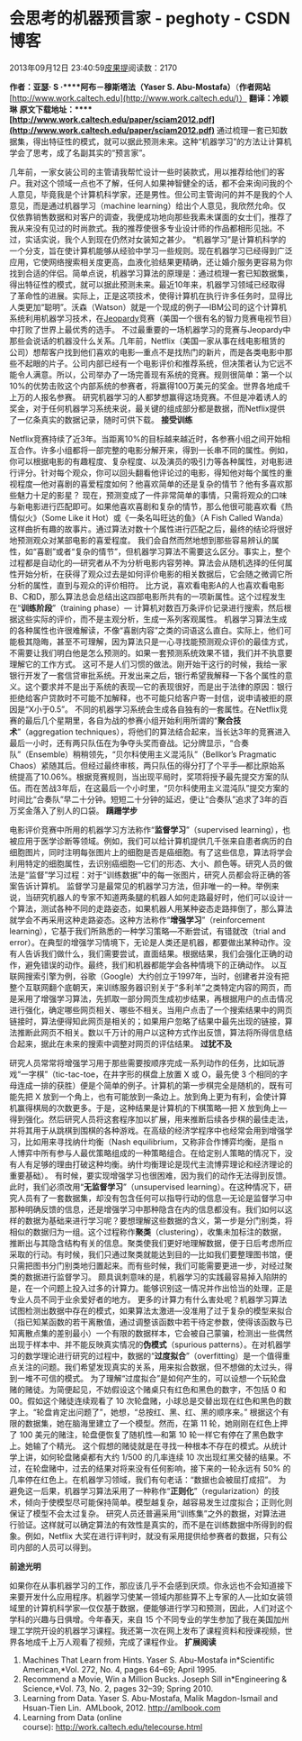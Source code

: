 
# 会思考的机器预言家 - peghoty - CSDN博客


2013年09月12日 23:40:59[皮果提](https://me.csdn.net/peghoty)阅读数：2170


**作者：****亚瑟****·
 S ·****阿布－穆斯塔法（****Yaser S. Abu-Mostafa****）**（**作者网站**[http://www.work.caltech.edu](http://www.work.caltech.edu/)）
**翻译：冷颖琳**
**原文下载地址：****[http://www.work.caltech.edu/paper/sciam2012.pdf](http://www.work.caltech.edu/paper/sciam2012.pdf)**
通过梳理一套已知数据集，得出特征性的模式，就可以据此预测未来。这种“机器学习”的方法让计算机学会了思考，成了名副其实的“预言家”。

几年前，一家女装公司的主管请我帮忙设计一些时装款式，用以推荐给他们的客户。我对这个领域一点也不了解，任何人如果神智健全的话，都不会来询问我的个人意见，毕竟我是个计算机科学家，还是男性。但公司主管询问的并不是我的个人意见，而是通过机器学习（machine
 learning）给出个人意见，我欣然允命。仅仅依靠销售数据和对客户的调查，我便成功地向那些我素未谋面的女士们，推荐了我从来没有见过的时尚款式。我的推荐使很多专业设计师的作品都相形见拙。不过，实话实说，我个人到现在仍然对女装知之甚少。
“机器学习”是计算机科学的一个分支，旨在使计算机能够从经验中学习一些规则。现在机器学习已经得到广泛应用，它使网络搜索相关度更高，血液化验结果更精确，还让婚介服务更容易为你找到合适的伴侣。简单点说，机器学习算法的原理是：通过梳理一套已知数据集，得出特征性的模式，就可以据此预测未来。最近10年来，机器学习领域已经取得了革命性的进展。实际上，正是这项技术，使得计算机在执行许多任务时，显得比人类更加“聪明”。沃森（Watson）就是一个现成的例子—IBM公司的这个计算机系统利用机器学习技术，在[Jeopardy](http://zh.wikipedia.org/wiki/%E5%8D%B1%E9%99%A9%E8%BE%B9%E7%BC%98)竞赛（美国一个很有名的智力竞赛电视节目）中打败了世界上最优秀的选手。
不过最重要的一场机器学习的竞赛与Jeopardy中那些会说话的机器没什么关系。几年前，Netflix（美国一家从事在线电影租赁的公司）想帮客户找到他们喜欢的电影—重点不是找热门的新片，而是各类电影中那些不起眼的片子。公司内部已经有一个电影评价和推荐系统，但决策者认为它远不能令人满意。所以，公司举办了一场完善现有系统的竞赛。规则很简单：第一个以10%的优势击败这个内部系统的参赛者，将赢得100万美元的奖金。世界各地成千上万的人报名参赛。
研究机器学习的人都梦想赢得这场竞赛。不但是冲着诱人的奖金，对于任何机器学习系统来说，最关键的组成部分都是数据，而Netflix提供了一亿条真实的数据记录，随时可供下载。
**接受训练**

Netflix竞赛持续了近3年。当距离10%的目标越来越近时，各参赛小组之间开始相互合作。许多小组都将一部完整的电影分解开来，得到一长串不同的属性。例如，你可以根据电影的有趣程度、复杂程度、以及演员的吸引力等各种属性，对电影进行评分。针对每个观众，你可以回头翻看他评论过的电影，得知他对每个属性的重视程度—他对喜剧的喜爱程度如何？他喜欢简单的还是复杂的情节？他有多喜欢那些魅力十足的影星？
现在，预测变成了一件非常简单的事情，只需将观众的口味与新电影进行匹配即可。如果他喜欢喜剧和复杂的情节，那么他很可能喜欢看《热情似火》（Some
 Like it Hot）或《一条名叫旺达的鱼》（A Fish Called Wanda）这样曲折有趣的故事片。通过算法对数十个属性进行匹配之后，最终的结论将很好地预测观众对某部电影的喜爱程度。
我们会自然而然地想到那些容易辨认的属性，如“喜剧”或者“复杂的情节”，但机器学习算法不需要这么区分。事实上，整个过程都是自动化的—研究者从不为分析电影内容劳神。算法会从随机选择的任何属性开始分析，在获得了观众过去是如何评价电影的相关数据后，它会随之微调它所分析的属性，直到与观众的评价相符。
比方说，喜欢看电影A的人也喜欢看电影B、C和D，那么算法总会总结出这四部电影所共有的一项新属性。这个过程发生在“**训练阶段**”（training
 phase）— 计算机对数百万条评价记录进行搜索，然后根据这些实际的评价，而不是主观分析，生成一系列客观属性。
机器学习算法生成的各种属性也许很难解读，不像“喜剧内容”之类的词语这么直白。实际上，他们可能极其隐晦，甚至不可理解，因为算法只是一心寻找能预测观众评价的最佳方式，不需要让我们明白他是怎么预测的。如果一套预测系统效果不错，我们并不执意要理解它的工作方式。
这可不是人们习惯的做法。刚开始干这行的时候，我给一家银行开发了一套信贷审批系统。开发出来之后，银行希望我解释一下各个属性的意义。这个要求并不是出于系统的表现—它的表现很好，而是出于法律的原因：银行拒绝给客户贷款时不可能不加解释，也不可能只给客户寄一封信，说申请被拒的原因是“X小于0.5”。
不同的机器学习系统会生成各自独有的一套属性。在Netflix竞赛的最后几个星期里，各自为战的参赛小组开始利用所谓的“**聚合技术**”（aggregation
 techniques），将他们的算法结合起来，当长达3年的竞赛进入最后一小时，还有两只队伍在为争夺头奖而奋战。记分牌显示，“合奏队”（Ensemble）稍稍领先，“贝尔科使用主义混沌队”（Bellkor’s
 Pragmatic Chaos）紧随其后。但经过最终审核，两只队伍的得分打了个平手—都比原始系统提高了10.06%。根据竞赛规则，当出现平局时，奖项将授予最先提交方案的队伍。而在苦战3年后，在这最后一个小时里，“贝尔科使用主义混沌队”提交方案的时间比“合奏队”早二十分钟。短短二十分钟的延迟，便让“合奏队”追求了3年的百万奖金落入了别人的口袋。
**蹒跚学步**

电影评价竞赛中所用的机器学习方法称作“**监督学习**”（supervised
 learning），也被应用于医学诊断等领域。例如，我们可以给计算机提供几千张来自患者病历的白细胞图片，同时注明每张图片上的细胞是否是癌细胞。有了这些信息，算法将学会利用特定的细胞属性，去识别癌细胞—它们的形态、大小、颜色等。研究人员的做法是“监督”学习过程：对于“训练数据”中的每一张图片，研究人员都会将正确的答案告诉计算机。
监督学习是最常见的机器学习方法，但非唯一的一种。举例来说，当研究机器人的专家不知道两条腿的机器人如何走路最好时，他们可以设计一个算法，测试各种不同的走路姿态，如果机器人用某种姿态走路摔倒了，那么算法就学会不再采用这种走路姿态。这种方法称作“**增强学习**”（reinforcement
 learning），它基于我们所熟悉的一种学习策略—不断尝试，有错就改（trial
 and error）。在典型的增强学习情境下，无论是人类还是机器，都要做出某种动作。没有人告诉我们做什么，我们需要尝试，直面结果。根据结果，我们会强化正确的动作，避免错误的动作。最终，我们和机器都能学会各种情境下的正确动作。
以互联网搜索引擎为例，谷歌（Google）大约创立于1997年，当时，创建者并没有把整个互联网翻个底朝天，来训练服务器识别关于“多利羊”之类特定内容的网页，而是采用了增强学习算法，先抓取一部分网页生成初步结果，再根据用户的点击情况进行强化，确定哪些网页相关、哪些不相关。当用户点击了一个搜索结果中的网页链接时，算法便得知此网页是相关的；如果用户忽略了结果中最先出现的链接，算法推断此网页不相关。数以千万计的用户以这种方式作出反馈，算法将所得信息结合起来，据此在未来的搜索中调整对网页的评估结果。
**过犹不及**

研究人员常常将增强学习用于那些需要按顺序完成一系列动作的任务，比如玩游戏“一字棋”（tic-tac-toe，在井字形的棋盘上放置 X 或 O，最先使 3 个相同的字母连成一排的获胜）便是个简单的例子。计算机的第一步棋完全是随机的，既有可能先把 X 放到一个角上，也有可能放到一条边上。放到角上更为有利，会使计算机赢得棋局的次数更多。于是，这种结果是计算机的下棋策略—把
 X 放到角上—得到强化。然后研究人员将这套程序加以扩展，用来推断后续各步棋的最佳走法，并将其用于从跳棋到围棋的各种游戏。在高级的经济学程序中也经常会用到增强学习，比如用来寻找纳什均衡（Nash equilibrium，又称非合作博弈均衡，是指 n 人博弈中所有参与人最优策略组成的一种策略组合。在给定别人策略的情况下，没有人有足够的理由打破这种均衡。纳什均衡理论是现代主流博弈理论和经济理论的重要基础）。
有时候，要实现增强学习也很困难，因为我们的动作无法得到反馈。此时，我们必须改用“**无监督学习**”（unsupervised learning）。在这种情况下，研究人员有了一套数据集，却没有包含任何可以指导行动的信息—无论是监督学习中那种明确反馈的信息，还是增强学习中那种隐含在内的信息都没有。我们如何以这样的数据为基础来进行学习呢？要想理解这些数据的含义，第一步是分门别类，将相似的数据归为一组。这个过程称作**聚类**（clustering），收集未加标注的数据，推断出与其隐含结构有关的信息。聚类使我们更好地理解数据，便于日后考虑所应采取的行动。有时候，我们只通过聚类就能达到目的—比如我们要整理图书馆，便只需把图书分门别类地归置起来。而有些时候，我们可能需要更进一步，对经过聚类的数据进行监督学习。
颇具讽刺意味的是，机器学习的实践最容易掉入陷阱的是，在一个问题上投入过多的计算力。能够识别这一情况并作出恰当的处理，正是专业人员不同于业余爱好者的地方。
更多的计算力有什么害处呢？机器学习算法试图检测出数据中存在的模式，如果算法太激进—没准用了过于复杂的模型来拟合（指已知某函数的若干离散值，通过调整该函数中若干待定参数，使得该函数与已知离散点集的差别最小）一个有限的数据样本，它会被自己蒙骗，检测出一些偶然出现于样本中、并不能反映真实情况的**伪模式**（spurious
 patterns）。在对机器学习的数学理论进行研究的过程中，数据的“**过度拟合**”（overfitting）是一个值得重点关注的问题。我们希望发现真实的关系，用来拟合数据，但不想做的太过头，得到一堆不可信的模式。
为了理解“过度拟合”是如何产生的，可以设想一个玩轮盘赌的赌徒。为简便起见，不妨假设这个赌桌只有红色和黑色的数字，不包括 0 和 00。假如这个赌徒连续观看了 10 次轮盘赌，小球总是交替出现在红色和黑色的数字上。“轮盘肯定出问题了”，她想，“总按红、黑、红、黑的顺序来。” 根据这个有限的数据集，她在脑海里建立了一个模型。然而，在第
 11 轮，她刚刚在红色上押了 100 美元的赌注，轮盘便恢复了随机性—和第 10 轮一样它有停在了黑色数字上。她输了个精光。
这个假想的赌徒就是在寻找一种根本不存在的模式。从统计学上讲，如何轮盘赌桌都有大约 1/500 的几率连续 10 次出现红黑交替的结果。不过，在轮盘赌中，过去的结果对将来没有任何影响，接下来的一轮永远有 50% 的几率停在红色上。在机器学习领域，我们有句老话：“数据也会被屈打成招”。
为避免这一后果，机器学习算法采用了一种称作“**正则化**”（regularization）的技术，倾向于使模型尽可能保持简单。模型越复杂，越容易发生过度拟合；正则化则保证了模型不会太过复杂。
研究人员还普遍采用“训练集”之外的数据，对算法进行验证。这样就可以确定算法的有效性是真实的，而不是在训练数据中所得到的假象。例如，Netflix 大奖在进行评判时，就没有采用提供给参赛者的数据，只有公司内部的人员可以得到。

**前途光明**

如果你在从事机器学习的工作，那应该几乎不会感到厌烦。你永远也不会知道接下来要开发什么应用程序。机器学习使某一领域内那些算不上专家的人—比如女装领域里的计算机科学家—仅仅基于数据，便能够进行学习和预测，因此，人们对这个学科的兴趣与日俱增。今年春天，来自 15 个不同专业的学生参加了我在美国加州理工学院开设的机器学习课程。我还第一次在网上发布了课程资料和授课视频，世界各地成千上万人观看了视频，完成了课程作业。
**扩展阅读**
1. Machines That Learn from Hints. Yaser S. Abu-Mostafa in*Scientific American,*Vol. 272, No. 4, pages 64–69; April 1995.
2. Recommend a Movie, Win a Million Bucks. Joseph Sill in*Engineering & Science,*Vol. 73, No. 2, pages 32–39; Spring 2010.
3. Learning from Data. Yaser S. Abu-Mostafa, Malik Magdon-Ismail and Hsuan-Tien Lin.  AMLbook, 2012. http://amlbook.com
4. Learning from Data (online course): http://work.caltech.edu/telecourse.html



